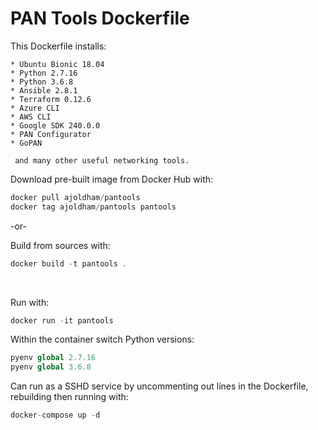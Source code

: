 PAN Tools Dockerfile
====================

This Dockerfile installs:

```
* Ubuntu Bionic 18.04
* Python 2.7.16
* Python 3.6.8
* Ansible 2.8.1
* Terraform 0.12.6
* Azure CLI
* AWS CLI
* Google SDK 240.0.0
* PAN Configurator
* GoPAN

 and many other useful networking tools.
```


Download pre-built image from Docker Hub with:

```php
docker pull ajoldham/pantools
docker tag ajoldham/pantools pantools
```

-or-

 Build from sources with:  
```php
docker build -t pantools .
```

<br>

Run with:
```php
docker run -it pantools
```

Within the container switch Python versions:
```php
pyenv global 2.7.16
pyenv global 3.6.8
```

Can run as a SSHD service by uncommenting out lines in the Dockerfile, rebuilding then running with:
```php
docker-compose up -d
```